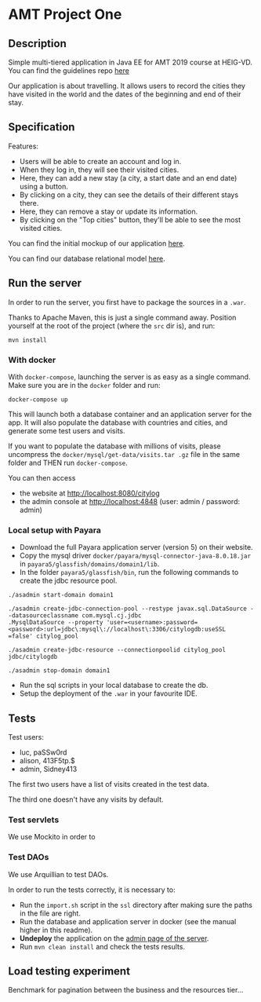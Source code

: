 # AMT Project One

## Description

Simple multi-tiered application in Java EE for AMT 2019 course at HEIG-VD.
You can find the guidelines repo [here](https://github.com/SoftEng-HEIGVD/Teaching-HEIGVD-AMT-2019-Project-One)

Our application is about travelling. It allows users to record the cities they have visited in the world
and the dates of the beginning and end of their stay.

## Specification

Features:

- Users will be able to create an account and log in.
- When they log in, they will see their visited cities.
- Here, they can add a new stay (a city, a start date and an end date) using a button.
- By clicking on a city, they can see the details of their different stays there.
- Here, they can remove a stay or update its information.
- By clicking on the "Top cities" button, they'll be able to see the most visited cities.

You can find the initial mockup of our application [here](specification/mockup.pdf).

You can find our database relational model [here](specification/db-model.png).

## Run the server

In order to run the server, you first have to package the sources in a `.war`.

Thanks to Apache Maven, this is just a single command away. Position yourself at the root of the project 
(where the `src` dir is), and run:

```
mvn install
```

### With docker

With `docker-compose`, launching the server is as easy as a single command.
Make sure you are in the `docker` folder and run:

```
docker-compose up
```

This will launch both a database container and an application server for the app.
It will also populate the database with countries and cities, and generate some test users and visits.

If you want to populate the database with millions of visits, please uncompress the `docker/mysql/get-data/visits.tar
.gz` file in the same folder and THEN run `docker-compose`.

You can then access

- the website at [http://localhost:8080/citylog](http://localhost:8080/citylog)
- the admin console at [http://localhost:4848](http://localhost:4848) (user: admin / password: admin)

### Local setup with Payara

- Download the full Payara application server (version 5) on their website.
- Copy the mysql driver `docker/payara/mysql-connector-java-8.0.18.jar` in `payara5/glassfish/domains/domain1/lib`.
- In the folder `payara5/glassfish/bin`, run the following commands to create the jdbc resource pool.

```
./asadmin start-domain domain1

./asadmin create-jdbc-connection-pool --restype javax.sql.DataSource --datasourceclassname com.mysql.cj.jdbc
.MysqlDataSource --property 'user=<username>:password=<password>:url=jdbc\:mysql\://localhost\:3306/citylogdb:useSSL
=false' citylog_pool

./asadmin create-jdbc-resource --connectionpoolid citylog_pool jdbc/citylogdb

./asadmin stop-domain domain1
```

- Run the sql scripts in your local database to create the db.
- Setup the deployment of the `.war` in your favourite IDE.

## Tests

Test users:

- luc, paSSw0rd
- alison, 413F5tp.$
- admin, Sidney413

The first two users have a list of visits created in the test data.

The third one doesn't have any visits by default.

### Test servlets

We use Mockito in order to 

### Test DAOs

We use Arquillian to test DAOs.

In order to run the tests correctly, it is necessary to:

- Run the `import.sh` script in the `ssl` directory after making sure the paths in the file are right.
- Run the database and application server in docker (see the manual higher in this readme).
- **Undeploy** the application on the [admin page of the server](http://localhost:4848).
- Run `mvn clean install` and check the tests results.

## Load testing experiment

Benchmark for pagination between the business and the resources tier...
